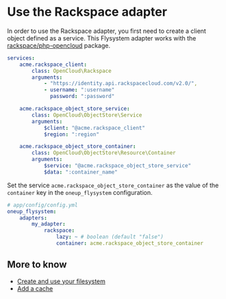 # Use the Rackspace adapter

In order to use the Rackspace adapter, you first need to create
a client object defined as a service. This Flysystem adapter
works with the [rackspace/php-opencloud](https://packagist.org/packages/rackspace/php-opencloud) package.

```yml
services:
    acme.rackspace_client:
        class: OpenCloud\Rackspace
        arguments:
            - "https://identity.api.rackspacecloud.com/v2.0/",
            - username: ":username"
              password: ":password"

    acme.rackspace_object_store_service:
        class: OpenCloud\ObjectStore\Service
        arguments:
            $client: "@acme.rackspace_client"
            $region: ":region"

    acme.rackspace_object_store_container:
        class: OpenCloud\ObjectStore\Resource\Container
        arguments:
            $service: "@acme.rackspace_object_store_service"
            $data: ":container_name"
```

Set the service `acme.rackspace_object_store_container` as the value of the `container` key in the `oneup_flysystem` configuration.

```yml
# app/config/config.yml
oneup_flysystem:
    adapters:
        my_adapter:
            rackspace:
                lazy: ~ # boolean (default "false")
                container: acme.rackspace_object_store_container
```

## More to know
* [Create and use your filesystem](filesystem_create.md)
* [Add a cache](filesystem_cache.md)
